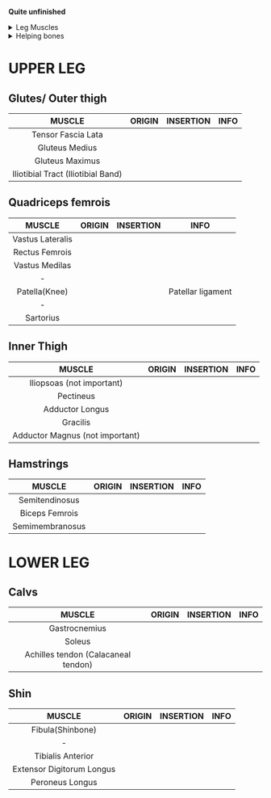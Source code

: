 **Quite unfinished**

<details>
<summary>Leg Muscles</summary>

<img src="https://i.imgur.com/cEDJ537.jpg" width="500">
<img src="https://i.imgur.com/RQMzqvX.jpg" width="500">
<img src="https://i.imgur.com/5ERombM.jpg" width="500">
<img src="https://i.imgur.com/DYknVAo.png" width="500">
<img src="https://i.imgur.com/jLuIdVt.jpg" width="500">
<img src="https://i.imgur.com/8xzvWP9.jpg" width="500">
<img src="https://i.imgur.com/un38Aja.jpg" width="500">
<img src="https://i.imgur.com/0R7Qjb7.png" width="500">
<img src="https://i.imgur.com/IYj4U0t.jpg" width="500">


</details>

<details>
<summary>Helping bones</summary>



</details>

# UPPER LEG

## Glutes/ Outer thigh
|MUSCLE|ORIGIN|INSERTION|INFO
|:-:|:-:|:-:|:-:
|Tensor Fascia Lata|
|Gluteus Medius|
|Gluteus Maximus|
|Iliotibial Tract (Iliotibial  Band)|

## Quadriceps femrois
|MUSCLE|ORIGIN|INSERTION|INFO
|:-:|:-:|:-:|:-:
|Vastus Lateralis|
|Rectus Femrois|
|Vastus Medilas|
|-|
|Patella(Knee)|||Patellar ligament
|-|
|Sartorius|


## Inner Thigh
|MUSCLE|ORIGIN|INSERTION|INFO
|:-:|:-:|:-:|:-:
|Iliopsoas (not important)|
|Pectineus|
|Adductor Longus|
|Gracilis|
|Adductor Magnus (not important)|

## Hamstrings
|MUSCLE|ORIGIN|INSERTION|INFO
|:-:|:-:|:-:|:-:
|Semitendinosus|
|Biceps Femrois|
|Semimembranosus|

# LOWER LEG
## Calvs
|MUSCLE|ORIGIN|INSERTION|INFO
|:-:|:-:|:-:|:-:
|Gastrocnemius|
|Soleus|
|Achilles tendon (Calacaneal tendon)|

## Shin
|MUSCLE|ORIGIN|INSERTION|INFO
|:-:|:-:|:-:|:-:
|Fibula(Shinbone)|
|-|
|Tibialis Anterior|
|Extensor Digitorum Longus|
|Peroneus Longus|


